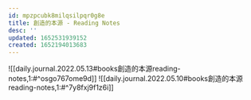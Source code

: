 ```yaml
---
id: mpzpcubk8milqsilpqr0g8e
title: 創造的本源 - Reading Notes
desc: ''
updated: 1652531939152
created: 1652194013683
---
```


![[daily.journal.2022.05.13#books創造的本源reading-notes,1:#^osgo767ome9d]]
![[daily.journal.2022.05.10#books創造的本源reading-notes,1:#^7y8fxj9f1z6i]]
